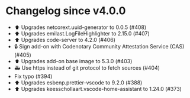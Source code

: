 # Changelog since v4.0.0
- ⬆️ Upgrades netcorext.uuid-generator to 0.0.5 (#408) 
- ⬆️ Upgrades emilast.LogFileHighlighter to 2.15.0 (#407) 
- ⬆️ Upgrades code-server to 4.2.0 (#406) 
- 🔒 Sign add-on with Codenotary Community Attestation Service (CAS) (#405) 
- ⬆️ Upgrades add-on base image to 5.3.0 (#403) 
- 🚑 Use https instead of git protocol to fetch sources (#404) 
- Fix typo (#394) 
- ⬆️ Upgrades esbenp.prettier-vscode to 9.2.0 (#388) 
- ⬆️ Upgrades keesschollaart.vscode-home-assistant to 1.24.0 (#373) 
